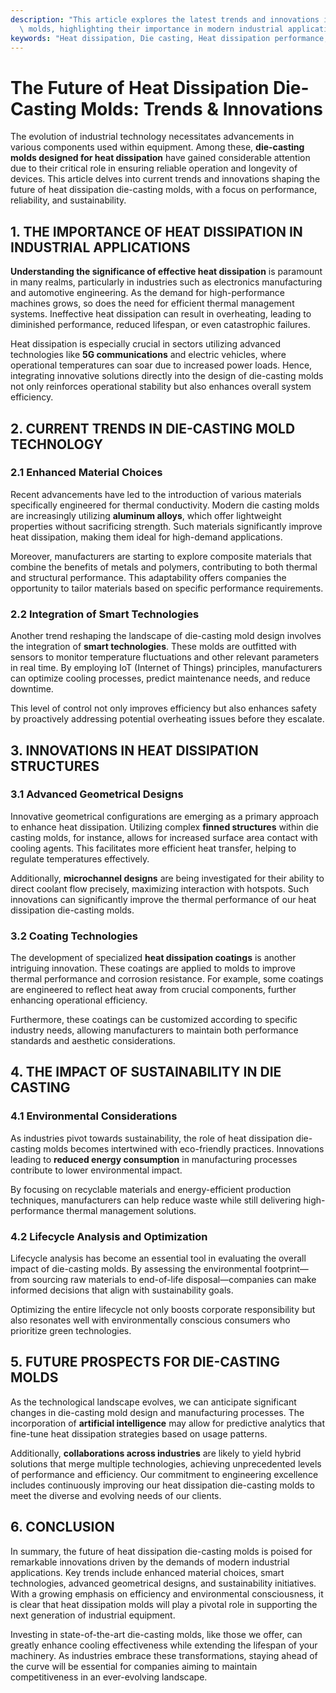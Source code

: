 ```yaml
---
description: "This article explores the latest trends and innovations in heat dissipation die-casting\
  \ molds, highlighting their importance in modern industrial applications."
keywords: "Heat dissipation, Die casting, Heat dissipation performance, Heat dissipation efficiency"
---
```

# The Future of Heat Dissipation Die-Casting Molds: Trends & Innovations

The evolution of industrial technology necessitates advancements in various components used within equipment. Among these, **die-casting molds designed for heat dissipation** have gained considerable attention due to their critical role in ensuring reliable operation and longevity of devices. This article delves into current trends and innovations shaping the future of heat dissipation die-casting molds, with a focus on performance, reliability, and sustainability.

## 1. THE IMPORTANCE OF HEAT DISSIPATION IN INDUSTRIAL APPLICATIONS

**Understanding the significance of effective heat dissipation** is paramount in many realms, particularly in industries such as electronics manufacturing and automotive engineering. As the demand for high-performance machines grows, so does the need for efficient thermal management systems. Ineffective heat dissipation can result in overheating, leading to diminished performance, reduced lifespan, or even catastrophic failures.

Heat dissipation is especially crucial in sectors utilizing advanced technologies like **5G communications** and electric vehicles, where operational temperatures can soar due to increased power loads. Hence, integrating innovative solutions directly into the design of die-casting molds not only reinforces operational stability but also enhances overall system efficiency.

## 2. CURRENT TRENDS IN DIE-CASTING MOLD TECHNOLOGY

### 2.1 Enhanced Material Choices

Recent advancements have led to the introduction of various materials specifically engineered for thermal conductivity. Modern die casting molds are increasingly utilizing **aluminum alloys**, which offer lightweight properties without sacrificing strength. Such materials significantly improve heat dissipation, making them ideal for high-demand applications.

Moreover, manufacturers are starting to explore composite materials that combine the benefits of metals and polymers, contributing to both thermal and structural performance. This adaptability offers companies the opportunity to tailor materials based on specific performance requirements.

### 2.2 Integration of Smart Technologies

Another trend reshaping the landscape of die-casting mold design involves the integration of **smart technologies**. These molds are outfitted with sensors to monitor temperature fluctuations and other relevant parameters in real time. By employing IoT (Internet of Things) principles, manufacturers can optimize cooling processes, predict maintenance needs, and reduce downtime.

This level of control not only improves efficiency but also enhances safety by proactively addressing potential overheating issues before they escalate.

## 3. INNOVATIONS IN HEAT DISSIPATION STRUCTURES

### 3.1 Advanced Geometrical Designs

Innovative geometrical configurations are emerging as a primary approach to enhance heat dissipation. Utilizing complex **finned structures** within die casting molds, for instance, allows for increased surface area contact with cooling agents. This facilitates more efficient heat transfer, helping to regulate temperatures effectively.

Additionally, **microchannel designs** are being investigated for their ability to direct coolant flow precisely, maximizing interaction with hotspots. Such innovations can significantly improve the thermal performance of our heat dissipation die-casting molds.

### 3.2 Coating Technologies

The development of specialized **heat dissipation coatings** is another intriguing innovation. These coatings are applied to molds to improve thermal performance and corrosion resistance. For example, some coatings are engineered to reflect heat away from crucial components, further enhancing operational efficiency.

Furthermore, these coatings can be customized according to specific industry needs, allowing manufacturers to maintain both performance standards and aesthetic considerations.

## 4. THE IMPACT OF SUSTAINABILITY IN DIE CASTING

### 4.1 Environmental Considerations

As industries pivot towards sustainability, the role of heat dissipation die-casting molds becomes intertwined with eco-friendly practices. Innovations leading to **reduced energy consumption** in manufacturing processes contribute to lower environmental impact. 

By focusing on recyclable materials and energy-efficient production techniques, manufacturers can help reduce waste while still delivering high-performance thermal management solutions.

### 4.2 Lifecycle Analysis and Optimization

Lifecycle analysis has become an essential tool in evaluating the overall impact of die-casting molds. By assessing the environmental footprint—from sourcing raw materials to end-of-life disposal—companies can make informed decisions that align with sustainability goals.

Optimizing the entire lifecycle not only boosts corporate responsibility but also resonates well with environmentally conscious consumers who prioritize green technologies.

## 5. FUTURE PROSPECTS FOR DIE-CASTING MOLDS

As the technological landscape evolves, we can anticipate significant changes in die-casting mold design and manufacturing processes. The incorporation of **artificial intelligence** may allow for predictive analytics that fine-tune heat dissipation strategies based on usage patterns. 

Additionally, **collaborations across industries** are likely to yield hybrid solutions that merge multiple technologies, achieving unprecedented levels of performance and efficiency. Our commitment to engineering excellence includes continuously improving our heat dissipation die-casting molds to meet the diverse and evolving needs of our clients.

## 6. CONCLUSION

In summary, the future of heat dissipation die-casting molds is poised for remarkable innovations driven by the demands of modern industrial applications. Key trends include enhanced material choices, smart technologies, advanced geometrical designs, and sustainability initiatives. With a growing emphasis on efficiency and environmental consciousness, it is clear that heat dissipation molds will play a pivotal role in supporting the next generation of industrial equipment.

Investing in state-of-the-art die-casting molds, like those we offer, can greatly enhance cooling effectiveness while extending the lifespan of your machinery. As industries embrace these transformations, staying ahead of the curve will be essential for companies aiming to maintain competitiveness in an ever-evolving landscape.
